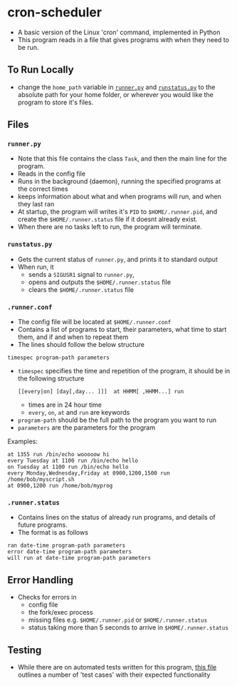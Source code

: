 # cron-scheduler
- A basic version of the Linux 'cron' command, implemented in Python
- This program reads in a file that gives programs with when they need to be run.

## To Run Locally
- change the `home_path` variable in [`runner.py`](/runner.py) and [`runstatus.py`](/runstatus.py) to the absolute path for your home folder, or wherever you would like the program to store it's files.

## Files
### `runner.py`
- Note that this file contains the class `Task`, and then the main line for the program.
- Reads in the config file
- Runs in the background (daemon), running the specified programs at the correct times
- keeps information about what and when programs will run, and when they last ran
- At startup, the program will writes it's `PID` to `$HOME/.runner.pid`, and create the `$HOME/.runner.status` file if it doesnt already exist.
- When there are no tasks left to run, the program will terminate.

### `runstatus.py`
- Gets the current status of `runner.py`, and prints it to standard output
- When run, it 
  - sends a `SIGUSR1` signal to `runner.py`, 
  - opens and outputs the `$HOME/.runner.status` file
  - clears the `$HOME/.runner.status` file

### `.runner.conf`
- The config file will be located at `$HOME/.runner.conf`
- Contains a list of programs to start, their parameters, what time to start them, and if and when to repeat them
- The lines should follow the below structure
```
timespec program-path parameters
```
  - `timespec` specifies the time and repetition of the program, it should be in the following structure
      ```
      [[​every​|​on​] [​day​[,​day...​ ]]] ​ at​ ​HHMM[​ ,​HHMM​...] ​run
      ```
      - times are in 24 hour time
      - `every`, `on`, `at` and `run` are keywords
  - `program-path` should be the full path to the program you want to run
  - `parameters` are the parameters for the program

Examples:
```
at 1355 run /bin/echo wooooow hi
every Tuesday at 1100 run /bin/echo hello
on Tuesday at 1100 run /bin/echo hello
every Monday,Wednesday,Friday at 0900,1200,1500 run /home/bob/myscript.sh
at 0900,1200 run /home/bob/myprog
```


### `.runner.status`
- Contains lines on the status of already run programs, and details of future programs.
- The format is as follows
```
ran date-time program-path parameters
error date-time program-path parameters
will run at date-time program-path parameters
```

## Error Handling
- Checks for errors in
  - config file
  - the fork/exec process
  - missing files e.g. `$HOME/.runner.pid` or `$HOME/.runner.status`
  - status taking more than 5 seconds to arrive in `$HOME/.runner.status`


## Testing
- While there are on automated tests written for this program, [this file](/tests.txt) outlines a number of 'test cases' with their expected functionality